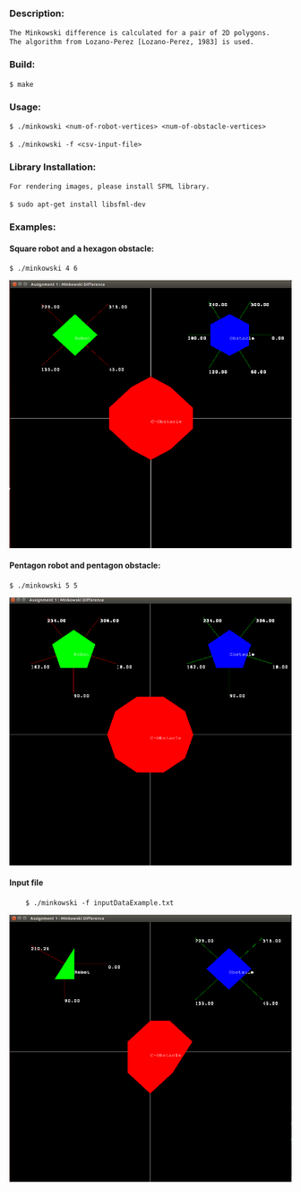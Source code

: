 ### Description:
	
	The Minkowski difference is calculated for a pair of 2D polygons. 
	The algorithm from Lozano-Perez [Lozano-Perez, 1983] is used.

### Build:
	
	$ make

### Usage:

	$ ./minkowski <num-of-robot-vertices> <num-of-obstacle-vertices>
	
	$ ./minkowski -f <csv-input-file>
	
### Library Installation:

	For rendering images, please install SFML library.

	$ sudo apt-get install libsfml-dev

### Examples: 

#### Square robot and a hexagon obstacle:
	$ ./minkowski 4 6

![alt text](https://github.com/bilalnurhusien/Minkowski-Difference/blob/master/images/MinkowskiDiffSquareHexagon.png)

#### Pentagon robot and pentagon obstacle:
	$ ./minkowski 5 5 

![alt text](https://github.com/bilalnurhusien/Minkowski-Difference/blob/master/images/MinkowskiDiffPentagon.png)

#### Input file
        $ ./minkowski -f inputDataExample.txt

![alt text](https://github.com/bilalnurhusien/Minkowski-Difference/blob/master/images/MinkowskiDiffInputExample.png)
